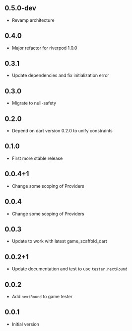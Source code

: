 ## 0.5.0-dev

- Revamp architecture

## 0.4.0

- Major refactor for riverpod 1.0.0

## 0.3.1

- Update dependencies and fix initialization error

## 0.3.0

- Migrate to null-safety

## 0.2.0

- Depend on dart version 0.2.0 to unify constraints

## 0.1.0

- First more stable release

## 0.0.4+1

- Change some scoping of Providers
  
## 0.0.4

- Change some scoping of Providers

## 0.0.3

- Update to work with latest game_scaffold_dart

## 0.0.2+1

- Update documentation and test to use `tester.nextRound`

## 0.0.2

- Add `nextRound` to game tester
  
## 0.0.1

- Initial version
